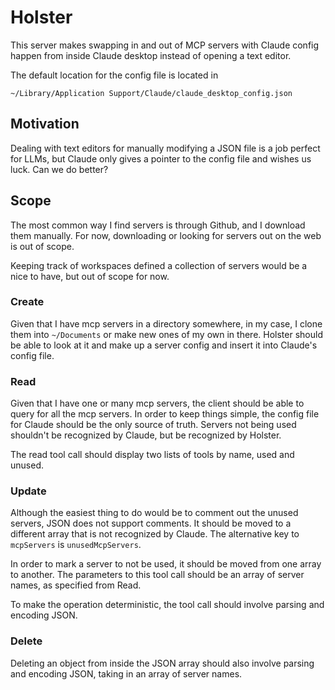 # Holster

This server makes swapping in and out of MCP servers with Claude config happen from inside Claude desktop instead of opening a text editor.

The default location for the config file is located in

```
~/Library/Application Support/Claude/claude_desktop_config.json
```

## Motivation

Dealing with text editors for manually modifying a JSON file is a job perfect for LLMs, but Claude only gives a pointer to the config file and wishes us luck. Can we do better?

## Scope

The most common way I find servers is through Github, and I download them manually. For now, downloading or looking for servers out on the web is out of scope.

Keeping track of workspaces defined a collection of servers would be a nice to have, but out of scope for now.

### Create

Given that I have mcp servers in a directory somewhere, in my case, I clone them into `~/Documents` or make new ones of my own in there. Holster should be able to look at it and make up a server config and insert it into Claude's config file.

### Read

Given that I have one or many mcp servers, the client should be able to query for all the mcp servers. In order to keep things simple, the config file for Claude should be the only source of truth. Servers not being used shouldn't be recognized by Claude, but be recognized by Holster.

The read tool call should display two lists of tools by name, used and unused.

### Update

Although the easiest thing to do would be to comment out the unused servers, JSON does not support comments. It should be moved to a different array that is not recognized by Claude. The alternative key to `mcpServers` is `unusedMcpServers`.

In order to mark a server to not be used, it should be moved from one array to another. The parameters to this tool call should be an array of server names, as specified from Read.

To make the operation deterministic, the tool call should involve parsing and encoding JSON.

### Delete

Deleting an object from inside the JSON array should also involve parsing and encoding JSON, taking in an array of server names.
